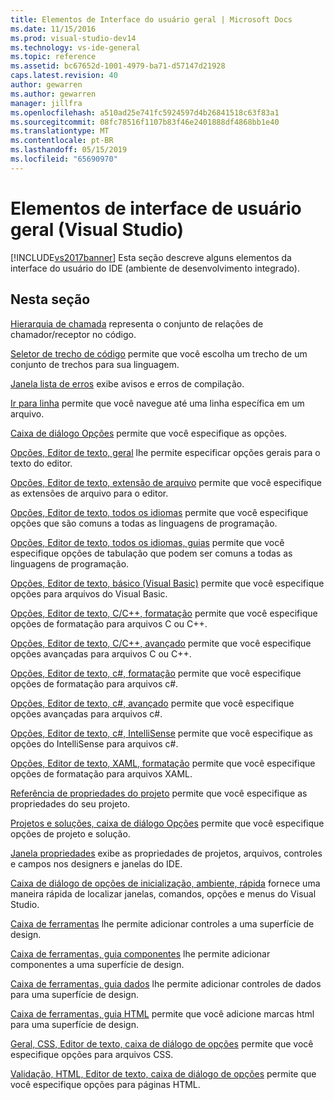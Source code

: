 ```yaml
---
title: Elementos de Interface do usuário geral | Microsoft Docs
ms.date: 11/15/2016
ms.prod: visual-studio-dev14
ms.technology: vs-ide-general
ms.topic: reference
ms.assetid: bc67652d-1001-4979-ba71-d57147d21928
caps.latest.revision: 40
author: gewarren
ms.author: gewarren
manager: jillfra
ms.openlocfilehash: a510ad25e741fc5924597d4b26841518c63f83a1
ms.sourcegitcommit: 08fc78516f1107b83f46e2401888df4868bb1e40
ms.translationtype: MT
ms.contentlocale: pt-BR
ms.lasthandoff: 05/15/2019
ms.locfileid: "65690970"
---
```

# <a name="general-user-interface-elements-visual-studio"></a>Elementos de interface de usuário geral (Visual Studio)
[!INCLUDE[vs2017banner](../../includes/vs2017banner.md)]
Esta seção descreve alguns elementos da interface do usuário do IDE (ambiente de desenvolvimento integrado).

## <a name="in-this-section"></a>Nesta seção
 [Hierarquia de chamada](../../ide/reference/call-hierarchy.md) representa o conjunto de relações de chamador/receptor no código.

 [Seletor de trecho de código](../../ide/reference/code-snippet-picker.md) permite que você escolha um trecho de um conjunto de trechos para sua linguagem.

 [Janela lista de erros](../../ide/reference/error-list-window.md) exibe avisos e erros de compilação.

 [Ir para linha](../../ide/reference/go-to-line.md) permite que você navegue até uma linha específica em um arquivo.

 [Caixa de diálogo Opções](../../ide/reference/options-dialog-box-visual-studio.md) permite que você especifique as opções.

 [Opções, Editor de texto, geral](../../ide/reference/options-text-editor-general.md) lhe permite especificar opções gerais para o texto do editor.

 [Opções, Editor de texto, extensão de arquivo](../../ide/reference/options-text-editor-file-extension.md) permite que você especifique as extensões de arquivo para o editor.

 [Opções, Editor de texto, todos os idiomas](../../ide/reference/options-text-editor-all-languages.md) permite que você especifique opções que são comuns a todas as linguagens de programação.

 [Opções, Editor de texto, todos os idiomas, guias](../../ide/reference/options-text-editor-all-languages-tabs.md) permite que você especifique opções de tabulação que podem ser comuns a todas as linguagens de programação.

 [Opções, Editor de texto, básico (Visual Basic)](../../ide/reference/options-text-editor-basic-visual-basic.md) permite que você especifique opções para arquivos do Visual Basic.

 [Opções, Editor de texto, C/C++, formatação](../../ide/reference/options-text-editor-c-cpp-formatting.md) permite que você especifique opções de formatação para arquivos C ou C++.

 [Opções, Editor de texto, C/C++, avançado](../../ide/reference/options-text-editor-c-cpp-advanced.md) permite que você especifique opções avançadas para arquivos C ou C++.

 [Opções, Editor de texto, c#, formatação](../../ide/reference/options-text-editor-csharp-formatting.md) permite que você especifique opções de formatação para arquivos c#.

 [Opções, Editor de texto, c#, avançado](../../ide/reference/options-text-editor-csharp-advanced.md) permite que você especifique opções avançadas para arquivos c#.

 [Opções, Editor de texto, c#, IntelliSense](../../ide/reference/options-text-editor-csharp-intellisense.md) permite que você especifique as opções do IntelliSense para arquivos c#.

 [Opções, Editor de texto, XAML, formatação](../../ide/reference/options-text-editor-xaml-formatting.md) permite que você especifique opções de formatação para arquivos XAML.

 [Referência de propriedades do projeto](../../ide/reference/project-properties-reference.md) permite que você especifique as propriedades do seu projeto.

 [Projetos e soluções, caixa de diálogo Opções](../../ide/reference/projects-and-solutions-options-dialog-box.md) permite que você especifique opções de projeto e solução.

 [Janela propriedades](../../ide/reference/properties-window.md) exibe as propriedades de projetos, arquivos, controles e campos nos designers e janelas do IDE.

 [Caixa de diálogo de opções de inicialização, ambiente, rápida](../../ide/reference/quick-launch-environment-options-dialog-box.md) fornece uma maneira rápida de localizar janelas, comandos, opções e menus do Visual Studio.

 [Caixa de ferramentas](../../ide/reference/toolbox.md) lhe permite adicionar controles a uma superfície de design.

 [Caixa de ferramentas, guia componentes](../../ide/reference/toolbox-components-tab.md) lhe permite adicionar componentes a uma superfície de design.

 [Caixa de ferramentas, guia dados](../../ide/reference/toolbox-data-tab.md) lhe permite adicionar controles de dados para uma superfície de design.

 [Caixa de ferramentas, guia HTML](../../ide/reference/toolbox-html-tab.md) permite que você adicione marcas html para uma superfície de design.

 [Geral, CSS, Editor de texto, caixa de diálogo de opções](https://msdn.microsoft.com/library/b33a7617-e69d-4a11-938e-2e218a34a10c) permite que você especifique opções para arquivos CSS.

 [Validação, HTML, Editor de texto, caixa de diálogo de opções](https://msdn.microsoft.com/library/9c24ecfe-263e-4bf1-88de-d01be3992863) permite que você especifique opções para páginas HTML.